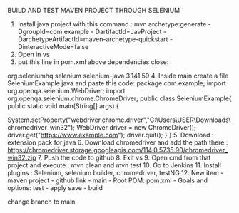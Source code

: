 BUILD AND TEST MAVEN PROJECT THROUGH SELENIUM
1. Install java project with this command : mvn archetype:generate -DgroupId=com.example -
DartifactId=JavProject -DarchetypeArtifactId=maven-archetype-quickstart -DinteractiveMode=false
2. Open in vs
3. put this line in pom.xml above dependencies close:
<dependency>
 <groupId>org.seleniumhq.selenium</groupId>
 <artifactId>selenium-java</artifactId>
 <version>3.141.59</version>
</dependency>
4. Inside main create a file SeleniumExample.java and paste this code:
package com.example;
import org.openqa.selenium.WebDriver;
import org.openqa.selenium.chrome.ChromeDriver;
public class SeleniumExample{
 public static void main(String[] args) {

System.setProperty("webdriver.chrome.driver","C:\\Users\\USER\\Downloads\\chromedriver_win32");
 WebDriver driver = new ChromeDriver();
 driver.get("https://www.example.com");
 driver.quit();
 }
}
5. Download : extension pack for java
6. Download chromedriver and add the path there :
https://chromedriver.storage.googleapis.com/114.0.5735.90/chromedriver_win32.zip
7. Push the code to github
8. Exit vs
9. Open cmd from that project and execute : mvn clean and mvn test
10. Go to Jenkins
11. Install plugins : Selenium, selenium builder, chromedriver, testNG
12. New item - maven project - github link - main - Root POM: pom.xml - Goals and options: test - apply
save - build

change branch to main
